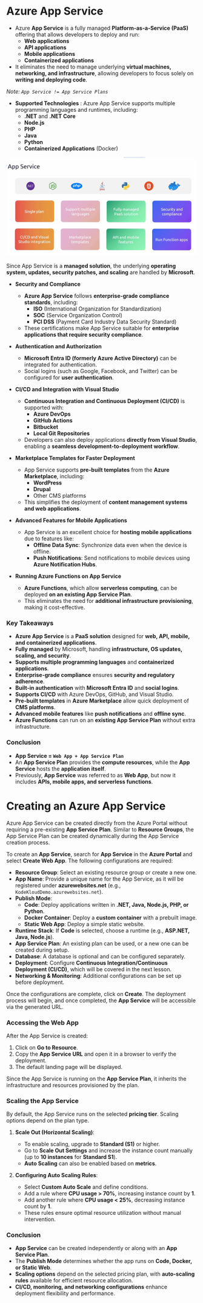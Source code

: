 

# **Azure App Service**
- Azure **App Service** is a fully managed **Platform-as-a-Service (PaaS)** offering that allows developers to deploy and run:
  - **Web applications**
  - **API applications**
  - **Mobile applications**
  - **Containerized applications**
- It eliminates the need to manage underlying **virtual machines, networking, and infrastructure**, allowing developers to focus solely on **writing and deploying code**.

*Note:  `App Service != App Service Plans`*

- **Supported Technologies** : Azure App Service supports multiple programming languages and runtimes, including:
    - **.NET** and **.NET Core**
    - **Node.js**
    - **PHP**
    - **Java**
    - **Python**
    - **Containerized Applications** (Docker)
    
![alt text](images/appservice-1.png)

Since App Service is a **managed solution**, the underlying **operating system, updates, security patches, and scaling** are handled by **Microsoft**.
- **Security and Compliance**
    - **Azure App Service** follows **enterprise-grade compliance standards**, including:
        - **ISO** (International Organization for Standardization)
        - **SOC** (Service Organization Control)
        - **PCI DSS** (Payment Card Industry Data Security Standard)
    - These certifications make App Service suitable for **enterprise applications that require security compliance**.
- **Authentication and Authorization**
    - **Microsoft Entra ID (formerly Azure Active Directory)** can be integrated for authentication.
    - Social logins (such as Google, Facebook, and Twitter) can be configured for **user authentication**.
- **CI/CD and Integration with Visual Studio**
    - **Continuous Integration and Continuous Deployment (CI/CD)** is supported with:
        - **Azure DevOps**
        - **GitHub Actions**
        - **Bitbucket**
        - **Local Git Repositories**
    - Developers can also deploy applications **directly from Visual Studio**, enabling a **seamless development-to-deployment workflow**.
- **Marketplace Templates for Faster Deployment**
    - App Service supports **pre-built templates** from the **Azure Marketplace**, including:
        - **WordPress**
        - **Drupal**
        - Other CMS platforms
    - This simplifies the deployment of **content management systems and web applications**.
- **Advanced Features for Mobile Applications**
    - App Service is an excellent choice for **hosting mobile applications** due to features like:
        - **Offline Data Sync**: Synchronize data even when the device is offline.
        - **Push Notifications**: Send notifications to mobile devices using **Azure Notification Hubs**.

- **Running Azure Functions on App Service**
    - **Azure Functions**, which allow **serverless computing**, can be deployed **on an existing App Service Plan**.
    - This eliminates the need for **additional infrastructure provisioning**, making it cost-effective.



### **Key Takeaways**
- **Azure App Service** is a **PaaS solution** designed for **web, API, mobile, and containerized applications**.
- **Fully managed** by Microsoft, handling **infrastructure, OS updates, scaling, and security**.
- **Supports multiple programming languages** and **containerized applications**.
- **Enterprise-grade compliance** ensures **security and regulatory adherence**.
- **Built-in authentication** with **Microsoft Entra ID** and **social logins**.
- **Supports CI/CD** with Azure DevOps, GitHub, and Visual Studio.
- **Pre-built templates** in **Azure Marketplace** allow quick deployment of **CMS platforms**.
- **Advanced mobile features** like **push notifications** and **offline sync**.
- **Azure Functions** can run on an **existing App Service Plan** without extra infrastructure.

### **Conclusion**
- **App Service = `Web App + App Service Plan`**
- An **App Service Plan** provides the **compute resources**, while the **App Service** hosts the **application itself**.
- Previously, **App Service** was referred to as **Web App**, but now it includes **APIs, mobile apps, and serverless functions**.


# **Creating an Azure App Service**

Azure App Service can be created directly from the Azure Portal without requiring a pre-existing **App Service Plan**. Similar to **Resource Groups**, the App Service Plan can be created dynamically during the App Service creation process.

To create an **App Service**, search for **App Service** in the **Azure Portal** and select **Create Web App**. The following configurations are required:

- **Resource Group**: Select an existing resource group or create a new one.
- **App Name**: Provide a unique name for the App Service, as it will be registered under **azurewebsites.net** (e.g., `KodeKloudDemo.azurewebsites.net`).
- **Publish Mode**:
  - **Code**: Deploy applications written in **.NET, Java, Node.js, PHP, or Python**.
  - **Docker Container**: Deploy a **custom container** with a prebuilt image.
  - **Static Web App**: Deploy a simple static website.
- **Runtime Stack**: If **Code** is selected, choose a runtime (e.g., **ASP.NET, Java, Node.js**).
- **App Service Plan**: An existing plan can be used, or a new one can be created during setup.
- **Database**: A database is optional and can be configured separately.
- **Deployment**: Configure **Continuous Integration/Continuous Deployment (CI/CD)**, which will be covered in the next lesson.
- **Networking & Monitoring**: Additional configurations can be set up before deployment.

Once the configurations are complete, click on **Create**. The deployment process will begin, and once completed, the **App Service** will be accessible via the generated URL.

### **Accessing the Web App**
After the App Service is created:
1. Click on **Go to Resource**.
2. Copy the **App Service URL** and open it in a browser to verify the deployment.
3. The default landing page will be displayed.

Since the App Service is running on the **App Service Plan**, it inherits the infrastructure and resources provisioned by the plan.

### **Scaling the App Service**
By default, the App Service runs on the selected **pricing tier**. Scaling options depend on the plan type.

1. **Scale Out (Horizontal Scaling)**:
   - To enable scaling, upgrade to **Standard (S1)** or higher.
   - Go to **Scale Out Settings** and increase the instance count manually (up to **10 instances** for **Standard S1**).
   - **Auto Scaling** can also be enabled based on **metrics**.

2. **Configuring Auto Scaling Rules**:
   - Select **Custom Auto Scale** and define conditions.
   - Add a rule where **CPU usage > 70%**, increasing instance count by **1**.
   - Add another rule where **CPU usage < 25%**, decreasing instance count by **1**.
   - These rules ensure optimal resource utilization without manual intervention.

### **Conclusion**
- **App Service** can be created independently or along with an **App Service Plan**.
- The **Publish Mode** determines whether the app runs on **Code, Docker, or Static Web**.
- **Scaling options** depend on the selected pricing plan, with **auto-scaling rules** available for efficient resource allocation.
- **CI/CD, monitoring, and networking configurations** enhance deployment flexibility and performance.